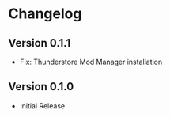 # Changelog

## Version 0.1.1
- Fix: Thunderstore Mod Manager installation

## Version 0.1.0
- Initial Release

